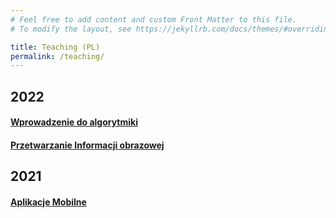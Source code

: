 ```yaml
---
# Feel free to add content and custom Front Matter to this file.
# To modify the layout, see https://jekyllrb.com/docs/themes/#overriding-theme-defaults

title: Teaching (PL)
permalink: /teaching/
---
```

## 2022
#### [Wprowadzenie do algorytmiki](courses/2022/wda.md)

#### [Przetwarzanie Informacji obrazowej](courses/2022/pio.md)


## 2021
#### [Aplikacje Mobilne](courses/2021/am.md)
